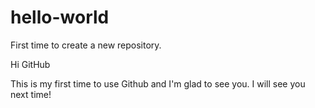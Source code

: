 # hello-world
First time to create a new repository.

Hi GitHub

This is my first time to use Github and I'm glad to see you.
I will see you next time!
